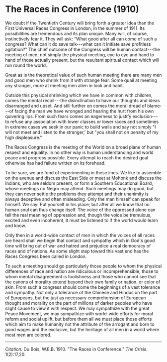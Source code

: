 <!--
title:   The Races in Conference
author:  Du Bois, W.E.B.
journal: The Crisis
year:    1910
volume:  1
issue: 2
pages: 17,20 
-->

# The Races in Conference (1910)

We doubt if the Twentieth Century will bring forth a greater idea than the First Universal Races Congress in London, in the summer of 1911. Its possibilities are tremendous and its plan unique. Many will, of course, instinctively fear it. They will ask: "What good after all can come of such a congress? What can it do save talk---what can it initiate save profitless agitation?" The chief outcome of the Congress will be human contact---the meeting of men; not simply the physical meeting, eye to eye and hand to hand of those actually present, but the resultant spiritual contact which will run round the world. 

Great as is the theoretical value of such human meeting there are many men and good men who shrink from it with strange fear. Some quail at meeting any stranger, more at meeting men alien in look and habit. 

Outside this physical shrinking which we have in common with children, comes the mental recoil---the disinclination to have our thoughts and ideas disarranged and upset. And still further on comes the moral dread of blame---of facing the man we have wronged and hearing the hurt from his own quivering lips. From such fears comes an eagerness to justify exclusion---to refuse any association with lower classes or lower races and sometimes in extreme cases we seek in our panic to build walls and say not simply "I will not meet and listen to the stranger,' but "you shall not on penalty of my high displeasure." 

The Races Congress is the meeting of the World on a broad plane of human respect and equality. In no other way is human understanding and world peace and progress possible. Every attempt to reach the desired goal otherwise has had failure written on its forehead. 

To be sure, we are fond of experimenting in these lines. We like to assemble on the avenue and discuss the East Side or meet at Mohonk and discuss the Indians, who are seldom present, or form a Southern Educational Board, whose meetings no Negro may attend. Such meetings may do good, but they can never settle the problems they attempt and their unanimity is always deceptive and often misleading. Only the man himself can speak for himself. We say: Put yourself in his place; but after all we know that no human soul can thus change itself. The voice of the oppressed alone can tell the real meaning of oppression and, though the voice be tremulous, excited and even incoherent, it must be listened to if the world would learn and know. 

Only then in a world-wide contact of men in which the voices of all races are heard shall we begin that contact and sympathy which in God's good time will bring out of war and hatred and prejudice a real democracy of races and of nations. As some slight step toward this vast end has the Races Congress been called in London. 

To such a meeting should go particularly those people to whom the physical differences of race and nation are ridiculous or incomprehensible, those to whom mental disagreement is foolishness and those who cannot see that the canons of morality extend beyond their own family or nation, or color of skin. From such a congress should come the beginnings of a vast tolerance and sympathy. Not only a tolerance of the Chinese and Hindus on the part of Europeans, but the just as necessary comprehension of European thought and morality on the part of millions of darker peoples who have slight cause to view it with respect. We may sympathize with the great Peace Movement, we may sympathize with world-wide efforts for moral reform and social uplift, but before them all we must place those efforts which aim to make humanity not the attribute of the arrogant and born to good wages and the exclusive, but the heritage of all men in a world where most men are colored. 

_________________
*Citation:* Du Bois, W.E.B. 1910. "The Races in Conference." *The Crisis*. 1(2):17,20.
